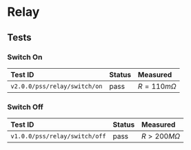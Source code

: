 # Relay

## Tests

### Switch On

| Test ID | Status | Measured |
| :------ | ------ | :------- |
| `v2.0.0/pss/relay/switch/on` | pass | $R = 110m \Omega$ |

### Switch Off

| Test ID | Status | Measured |
| :------ | ------ | :------- |
| `v1.0.0/pss/relay/switch/off` | pass | $R > 200 M \Omega$ |
